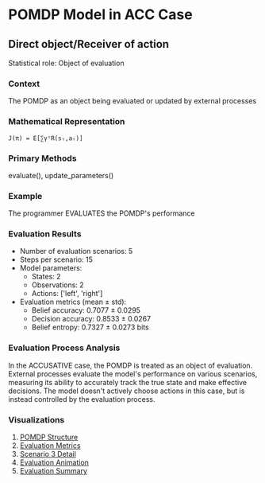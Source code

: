 # POMDP Model in ACC Case

## Direct object/Receiver of action

Statistical role: Object of evaluation

### Context

The POMDP as an object being evaluated or updated by external processes

### Mathematical Representation

```
J(π) = E[∑γᵗR(sₜ,aₜ)]
```

### Primary Methods

evaluate(), update_parameters()

### Example

The programmer EVALUATES the POMDP's performance

### Evaluation Results

* Number of evaluation scenarios: 5
* Steps per scenario: 15
* Model parameters:
  - States: 2
  - Observations: 2
  - Actions: ['left', 'right']
* Evaluation metrics (mean ± std):
  - Belief accuracy: 0.7077 ± 0.0295
  - Decision accuracy: 0.8533 ± 0.0267
  - Belief entropy: 0.7327 ± 0.0273 bits

### Evaluation Process Analysis

In the ACCUSATIVE case, the POMDP is treated as an object of evaluation. External processes evaluate the model's performance on various scenarios, measuring its ability to accurately track the true state and make effective decisions. The model doesn't actively choose actions in this case, but is instead controlled by the evaluation process.

### Visualizations

1. [POMDP Structure](pomdp_structure.png)
2. [Evaluation Metrics](evaluation_metrics.png)
3. [Scenario 3 Detail](scenario_3_detail.png)
4. [Evaluation Animation](evaluation_animation.gif)
5. [Evaluation Summary](evaluation_summary.png)
